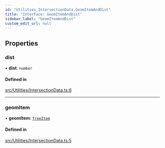```yaml
---
id: "Utilities_IntersectionData.GeomItemAndDist"
title: "Interface: GeomItemAndDist"
sidebar_label: "GeomItemAndDist"
custom_edit_url: null
---
```




## Properties

### dist

• **dist**: `number`

#### Defined in

[src/Utilities/IntersectionData.ts:6](https://github.com/ZeaInc/zea-engine/blob/61f5bb376/src/Utilities/IntersectionData.ts#L6)

___

### geomItem

• **geomItem**: [`TreeItem`](../SceneTree/SceneTree_TreeItem.TreeItem)

#### Defined in

[src/Utilities/IntersectionData.ts:5](https://github.com/ZeaInc/zea-engine/blob/61f5bb376/src/Utilities/IntersectionData.ts#L5)

